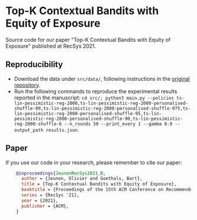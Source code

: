 # Top-K Contextual Bandits with Equity of Exposure
Source code for our paper "Top-K Contextual Bandits with Equity of Exposure" published at RecSys 2021.


## Reproducibility
- Download the data under `src/data/`, following instructions in the [original repository](https://github.com/deezer/carousel_bandits).
- Run the following commands to reproduce the experimental results reported in the manuscript: `cd src/; python3 main.py --policies ts-lin-pessimistic-reg-2000,ts-lin-pessimistic-reg-2000-personalised-shuffle-99,ts-lin-pessimistic-reg-2000-personalised-shuffle-975,ts-lin-pessimistic-reg-2000-personalised-shuffle-95,ts-lin-pessimistic-reg-2000-personalised-shuffle-90,ts-lin-pessimistic-reg-2000-shuffle-6 --n_rounds 50 --print_every 1 --gamma 0.9 --output_path results.json`.

## Paper
If you use our code in your research, please remember to cite our paper:

```BibTeX
    @inproceedings{JeunenRecSys2021_B,
      author = {Jeunen, Olivier and Goethals, Bart},
      title = {Top-K Contextual Bandits with Equity of Exposure},
      booktitle = {Proceedings of the 15th ACM Conference on Recommender Systems},
      series = {RecSys '21},
      year = {2021},
      publisher = {ACM},
    }
